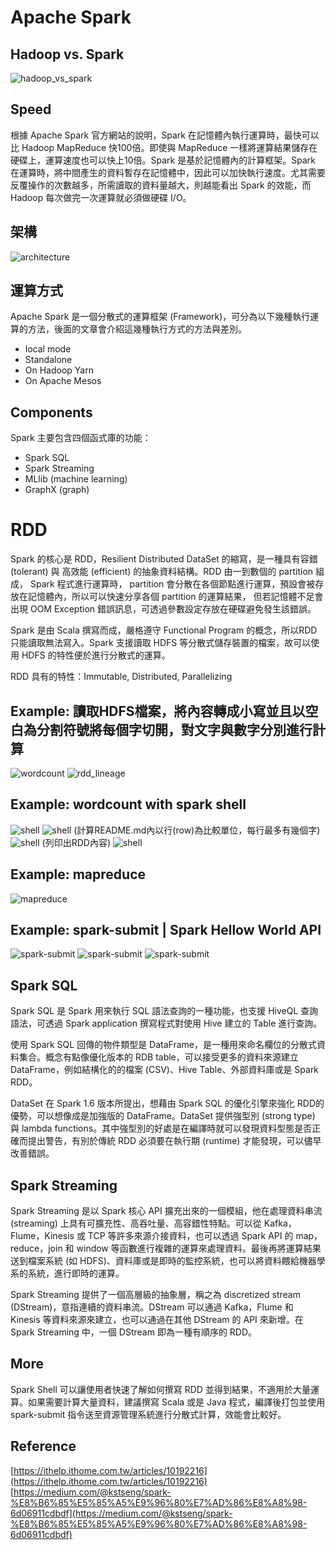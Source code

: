 # Apache Spark

## Hadoop vs. Spark
![hadoop_vs_spark](/images/hadoop_vs_spark.png)

## Speed
根據 Apache Spark 官方網站的說明，Spark 在記憶體內執行運算時，最快可以比 Hadoop MapReduce 快100倍。即使與 MapReduce 一樣將運算結果儲存在硬碟上，運算速度也可以快上10倍。Spark 是基於記憶體內的計算框架。Spark 在運算時，將中間產生的資料暫存在記憶體中，因此可以加快執行速度。尤其需要反覆操作的次數越多，所需讀取的資料量越大，則越能看出 Spark 的效能，而 Hadoop 每次做完一次運算就必須做硬碟 I/O。

## 架構
![architecture](/images/architecture.png)

## 運算方式
Apache Spark 是一個分散式的運算框架 (Framework)，可分為以下幾種執行運算的方法，後面的文章會介紹這幾種執行方式的方法與差別。
<ul>
<li>local mode</li>
<li>Standalone</li>
<li>On Hadoop Yarn</li>
<li>On Apache Mesos</li>
</ul>

## Components
Spark 主要包含四個函式庫的功能：
<ul>
<li>Spark SQL</li>
<li>Spark Streaming</li>
<li>MLlib (machine learning)</li>
<li>GraphX (graph)</li>
</ul>

# RDD
Spark 的核心是 RDD，Resilient Distributed DataSet 的縮寫，是一種具有容錯 (tolerant) 與
高效能 (efficient) 的抽象資料結構。RDD 由一到數個的 partition 組成， Spark 程式進行運算時，
partition 會分散在各個節點進行運算，預設會被存放在記憶體內，所以可以快速分享各個 partition 的運算結果，
但若記憶體不足會出現 OOM Exception 錯誤訊息，可透過參數設定存放在硬碟避免發生該錯誤。

Spark 是由 Scala 撰寫而成，嚴格遵守 Functional Program 的概念，所以RDD只能讀取無法寫入。Spark 支援讀取 HDFS 等分散式儲存裝置的檔案，故可以使用 HDFS 的特性便於進行分散式的運算。

RDD 具有的特性：Immutable, Distributed, Parallelizing

## Example: 讀取HDFS檔案，將內容轉成小寫並且以空白為分割符號將每個字切開，對文字與數字分別進行計算
![wordcount](/images/wordcount.png)
![rdd_lineage](/images/rdd_lineage.png)

## Example: wordcount with spark shell
![shell](/images/shell1.png)
![shell](/images/shell2.png)
(計算README.md內以行(row)為比較單位，每行最多有幾個字)
![shell](/images/shell3.png)
(列印出RDD內容)
![shell](/images/shell4.png)

## Example: mapreduce
![mapreduce](/images/mapreduce.png)

## Example: spark-submit | Spark Hellow World API
![spark-submit](/images/spark-submit1.png)
![spark-submit](/images/spark-submit2.png)
![spark-submit](/images/spark-submit3.png)

## Spark SQL
Spark SQL 是 Spark 用來執行 SQL 語法查詢的一種功能，也支援 HiveQL 查詢語法，可透過 Spark application 撰寫程式對使用 Hive 建立的 Table 進行查詢。

使用 Spark SQL 回傳的物件類型是 DataFrame，是一種用來命名欄位的分散式資料集合。概念有點像優化版本的 RDB table，可以接受更多的資料來源建立 DataFrame，例如結構化的的檔案 (CSV)、Hive Table、外部資料庫或是 Spark RDD。

DataSet 在 Spark 1.6 版本所提出，想藉由 Spark SQL 的優化引擎來強化 RDD的 優勢，可以想像成是加強版的 DataFrame。DataSet 提供強型別 (strong type) 與 lambda functions。其中強型別的好處是在編譯時就可以發現資料型態是否正確而提出警告，有別於傳統 RDD 必須要在執行期 (runtime) 才能發現，可以儘早改善錯誤。

## Spark Streaming
Spark Streaming 是以 Spark 核心 API 擴充出來的一個模組，他在處理資料串流 (streaming) 上具有可擴充性、高吞吐量、高容錯性特點。可以從 Kafka，Flume，Kinesis 或 TCP 等許多來源介接資料，也可以透過 Spark API 的 map，reduce，join 和 window 等函數進行複雜的運算來處理資料。最後再將運算結果送到檔案系統 (如 HDFS)、資料庫或是即時的監控系統，也可以將資料餵給機器學系的系統，進行即時的運算。

Spark Streaming 提供了一個高層級的抽象層，稱之為 discretized stream (DStream)，意指連續的資料串流。DStream 可以通過 Kafka，Flume 和 Kinesis 等資料來源來建立，也可以通過在其他 DStream 的 API 來新增。在 Spark Streaming 中，一個 DStream 即為一種有順序的 RDD。

## More
Spark Shell 可以讓使用者快速了解如何撰寫 RDD 並得到結果，不適用於大量運算。如果需要計算大量資料，建議撰寫 Scala 或是 Java 程式，編譯後打包並使用 spark-submit 指令送至資源管理系統進行分散式計算，效能會比較好。


## Reference
[https://ithelp.ithome.com.tw/articles/10192216](https://ithelp.ithome.com.tw/articles/10192216)
[https://medium.com/@kstseng/spark-%E8%B6%85%E5%85%A5%E9%96%80%E7%AD%86%E8%A8%98-6d06911cdbdf](https://medium.com/@kstseng/spark-%E8%B6%85%E5%85%A5%E9%96%80%E7%AD%86%E8%A8%98-6d06911cdbdf)